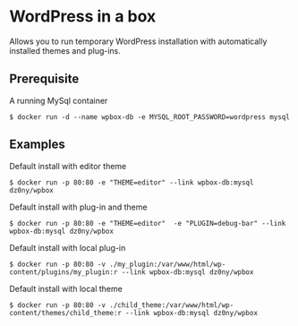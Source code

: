 # WordPress in a box

Allows you to run temporary WordPress installation with automatically installed themes and plug-ins.

## Prerequisite

A running MySql container

```$ docker run -d --name wpbox-db -e MYSQL_ROOT_PASSWORD=wordpress mysql```


## Examples

Default install with editor theme

```$ docker run -p 80:80 -e "THEME=editor" --link wpbox-db:mysql dz0ny/wpbox```

Default install with plug-in and theme

```$ docker run -p 80:80 -e "THEME=editor"  -e "PLUGIN=debug-bar" --link wpbox-db:mysql dz0ny/wpbox```

Default install with local plug-in

```$ docker run -p 80:80 -v ./my_plugin:/var/www/html/wp-content/plugins/my_plugin:r --link wpbox-db:mysql dz0ny/wpbox```

Default install with local theme

```$ docker run -p 80:80 -v ./child_theme:/var/www/html/wp-content/themes/child_theme:r --link wpbox-db:mysql dz0ny/wpbox``` 